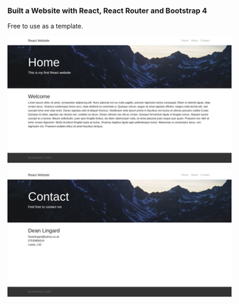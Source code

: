 ### Built a Website with React, React Router and Bootstrap 4

Free to use as a template.

![alt text](reactWebsiteHome.png "Home Page")


![alt text](reactWebsiteContactPage.png "Contact Page")
